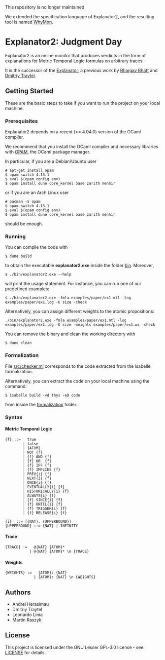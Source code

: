 This repository is no longer maintained.

We extended the specification language of Explanator2, and the resulting tool is named [WhyMon](https://github.com/runtime-monitoring/whymon).

# Explanator2: Judgment Day

Explanator2 is an online monitor that produces verdicts in the form of explanations for Metric Temporal Logic formulas on arbitrary traces.

It is the successor of the [Explanator](https://bitbucket.org/traytel/explanator/src/master/), a previous work by [Bhargav Bhatt](https://bhargavbh.github.io/) and [Dmitriy Traytel](https://www21.in.tum.de/~traytel/).

## Getting Started

These are the basic steps to take if you want to run the project on your local machine.

### Prerequisites

Explanator2 depends on a recent (>= 4.04.0) version of the OCaml compiler.

We recommend that you install the OCaml compiler and necessary libraries with [OPAM](https://opam.ocaml.org/doc/Install.html), the OCaml package manager.

In particular, if you are a Debian/Ubuntu user

```
# apt-get install opam
$ opam switch 4.13.1
$ eval $(opam config env)
$ opam install dune core_kernel base zarith menhir
```

or if you are an Arch Linux user

```
# pacman -S opam
$ opam switch 4.13.1
$ eval $(opam config env)
$ opam install dune core_kernel base zarith menhir
```

should be enough.

### Running

You can compile the code with

```
$ dune build
```

to obtain the executable **explanator2.exe** inside the folder [bin](bin/). Moreover,

```
$ ./bin/explanator2.exe --help
```

will print the usage statement. For instance, you can run one of our predefined examples:

```
$ ./bin/explanator2.exe -fmla examples/paper/ex1.mtl -log examples/paper/ex1.log -O size -check
```

Alternatively, you can assign different weights to the atomic propositions:

```
./bin/explanator2.exe -fmla examples/paper/ex1.mtl -log examples/paper/ex1.log -O size -weights examples/paper/ex1.ws -check
```

You can remove the binary and clean the working directory with

```
$ dune clean
```

### Formalization

File [src/checker.ml](src/checker.ml) corresponds to the code extracted from the Isabelle formalization.

Alternatively, you can extract the code on your local machine using the command:

```
$ isabelle build -vd thys -eD code
```

from inside the [formalization](formalization/) folder.

### Syntax

#### Metric Temporal Logic
```
{f} ::=   true
        | false
        | {ATOM}
        | NOT {f}
        | {f} AND {f}
        | {f} OR  {f}
        | {f} IFF {f}
        | {f} IMPLIES {f}
        | PREV{i} {f}
        | NEXT{i} {f}
        | ONCE{i} {f}
        | EVENTUALLY{i} {f}
        | HISTORICALLY{i} {f}
        | ALWAYS{i} {f}
        | {f} SINCE{i} {f}
        | {f} UNTIL{i} {f}
        | {f} TRIGGER{i} {f}
        | {f} RELEASE{i} {f}

{i}  ::= [{NAT}, {UPPERBOUND}]
{UPPERBOUND} ::= {NAT} | INFINITY
```

#### Trace
```
{TRACE} :=   @{NAT} {ATOM}*
           | @{NAT} {ATOM}* \n {TRACE}
```

#### Weights
```
{WEIGHTS} :=   {ATOM}: {NAT}
             | {ATOM}: {NAT} \n {WEIGHTS}
```

## Authors
- Andrei Herasimau
- Dmitriy Traytel
- Leonardo Lima
- Martin Raszyk

## License

This project is licensed under the GNU Lesser GPL-3.0 license - see [LICENSE](LICENSE) for details.
